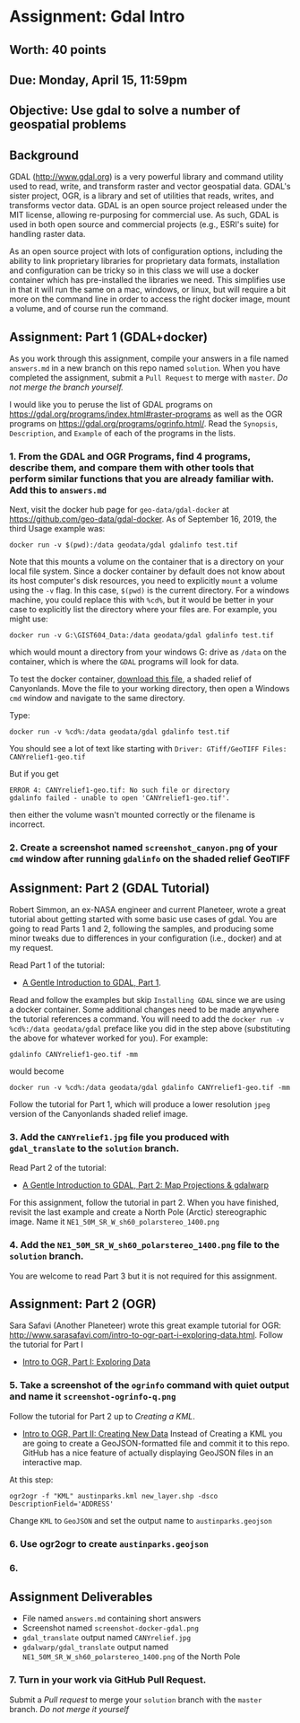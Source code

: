 # Assignment: Gdal Intro
## Worth: 40 points
## Due: Monday, April 15, 11:59pm

## Objective: Use gdal to solve a number of geospatial problems


## Background

GDAL (http://www.gdal.org) is a very powerful library and command utility used to read, write, and transform raster and 
vector geospatial data. GDAL's sister project, OGR, is a library and set of utilities that reads, writes, and transforms
vector data. GDAL is an open source project released under the MIT license, allowing re-purposing for commercial use. As 
such, GDAL is used in both open source and commercial projects (e.g., ESRI's suite) for handling raster data.

As an open source project with lots of configuration options, including the ability to link proprietary libraries for
proprietary data formats, installation and configuration can be tricky so in this class we will use a docker container
which has pre-installed the libraries we need. This simplifies use in that it will run the same on a mac, windows, or linux,
but will require a bit more on the command line in order to access the right docker image, mount a volume, and of course 
run the command.

## Assignment: Part 1 (GDAL+docker)
As you work through this assignment, compile your answers in a file named `answers.md` in a new branch on this repo named
`solution`. When you have completed the assignment, submit a `Pull Request` to merge with `master`. _Do not merge the branch yourself._

I would like you to peruse the list of GDAL programs on https://gdal.org/programs/index.html#raster-programs as well 
as the OGR programs on https://gdal.org/programs/ogrinfo.html/. Read the `Synopsis`, `Description`, and `Example` of each of 
the programs in the lists. 

### 1. From the GDAL and OGR Programs, find 4 programs, describe them, and compare them with other tools that perform similar functions that you are already familiar with. Add this to `answers.md`

Next, visit the docker hub page for `geo-data/gdal-docker` at https://github.com/geo-data/gdal-docker. As of September 16, 2019, the third Usage example was:
```
docker run -v $(pwd):/data geodata/gdal gdalinfo test.tif
```
Note that this mounts a volume on the container that is a directory on your local file system. Since a docker container 
by default does not know about its host computer's disk resources, you need to explicitly `mount` a volume using the `-v` 
flag. In this case, `$(pwd)` is the current directory. For a windows machine, you could replace this with `%cd%`, but it
would be better in your case to explicitly list the directory where your files are. For example, you might use:
```
docker run -v G:\GIST604_Data:/data geodata/gdal gdalinfo test.tif
```
which would mount a directory from your windows G: drive as `/data` on the container, which is where the `GDAL` programs 
will look for data.

To test the docker container, [download this file](https://drive.google.com/open?id=0B-vzf2mGcaRzQlJ3cE9BSE1LNTQ), a shaded
relief of Canyonlands. Move the file to your working directory, then open a Windows `cmd` window and navigate to the
same directory.

Type:
```
docker run -v %cd%:/data geodata/gdal gdalinfo test.tif
```
You should see a lot of text like starting with ```Driver: GTiff/GeoTIFF
Files: CANYrelief1-geo.tif```

But if you get 
```
ERROR 4: CANYrelief1-geo.tif: No such file or directory
gdalinfo failed - unable to open 'CANYrelief1-geo.tif'.
``` 
then either the volume wasn't mounted correctly or the filename is incorrect.

### 2. Create a screenshot named `screenshot_canyon.png` of your `cmd` window after running `gdalinfo` on the shaded relief GeoTIFF

## Assignment: Part 2 (GDAL Tutorial)
Robert Simmon, an ex-NASA engineer and current Planeteer, wrote a great tutorial about getting started with some basic
use cases of gdal. You are going to read Parts 1 and 2, following the samples, and producing some minor tweaks due
to differences in your configuration (i.e., docker) and at my request.

Read Part 1 of the tutorial:
- [A Gentle Introduction to GDAL, Part 1](https://medium.com/planet-stories/a-gentle-introduction-to-gdal-part-1-a3253eb96082). 

Read and follow the examples but skip `Installing GDAL` since we are using a docker container. Some additional changes need to be made anywhere the tutorial
references a command. You will need to add the `docker run -v %cd%:/data geodata/gdal` preface like you did in the step above (substituting the above for whatever worked for you). For example:

```
gdalinfo CANYrelief1-geo.tif -mm
```
would become
```
docker run -v %cd%:/data geodata/gdal gdalinfo CANYrelief1-geo.tif -mm
```
Follow the tutorial for Part 1, which will produce a lower resolution `jpeg` version of the Canyonlands shaded relief image.

### 3. Add the `CANYrelief1.jpg` file you produced with `gdal_translate` to the `solution` branch.

Read Part 2 of the tutorial:
- [A Gentle Introduction to GDAL, Part 2: Map Projections & gdalwarp](https://medium.com/planet-stories/a-gentle-introduction-to-gdal-part-2-map-projections-gdalwarp-e05173bd710a)

For this assignment, follow the tutorial in part 2. When you have finished, revisit the last example and create a North Pole (Arctic) stereographic image. Name it `NE1_50M_SR_W_sh60_polarstereo_1400.png`

### 4. Add the `NE1_50M_SR_W_sh60_polarstereo_1400.png` file to the `solution` branch.

You are welcome to read Part 3 but it is not required for this assignment.

## Assignment: Part 2 (OGR)

Sara Safavi (Another Planeteer) wrote this great example tutorial for OGR: http://www.sarasafavi.com/intro-to-ogr-part-i-exploring-data.html. Follow the tutorial for Part I
- [Intro to OGR, Part I: Exploring Data](http://www.sarasafavi.com/intro-to-ogr-part-i-exploring-data.html)

### 5. Take a screenshot of the `ogrinfo` command with quiet output and name it `screenshot-ogrinfo-q.png`

Follow the tutorial for Part 2 up to *Creating a KML*.
- [Intro to OGR, Part II: Creating New Data](http://www.sarasafavi.com/intro-to-ogr-part-ii-creating-new-data.html)
Instead of Creating a KML you are going to create a GeoJSON-formatted file and commit it to this repo. GitHub has a nice 
feature of actually displaying GeoJSON files in an interactive map.

At this step: 
```
ogr2ogr -f "KML" austinparks.kml new_layer.shp -dsco DescriptionField='ADDRESS'
```
Change `KML` to `GeoJSON` and set the output name to `austinparks.geojson`

### 6. Use ogr2ogr to create `austinparks.geojson`

### 6. 

## Assignment Deliverables
- File named `answers.md` containing short answers
- Screenshot named `screenshot-docker-gdal.png`
- `gdal_translate` output named `CANYrelief.jpg`
- `gdalwarp/gdal_translate` output named `NE1_50M_SR_W_sh60_polarstereo_1400.png` of the North Pole

### 7. Turn in your work via GitHub Pull Request. 

Submit a *Pull request* to merge your `solution` branch with the `master` branch. _Do not merge it yourself_



